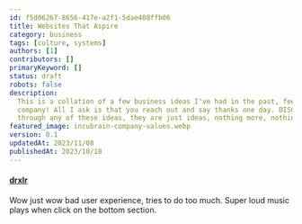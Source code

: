 ```yaml
---
id: f5d06267-8656-417e-a2f1-5dae408ffb06
title: Websites That Aspire
category: business
tags: [culture, systems]
authors: [1]
contributors: []
primaryKeyword: []
status: draft
robots: false
description:
  This is a collation of a few business ideas I've had in the past, feel use one and start your own
  company! All I ask is that you reach out and say thanks one day. DISCLAIMER - We have not though
  through any of these ideas, they are just ideas, nothing more, nothing less.
featured_image: incubrain-company-values.webp
version: 0.1
updatedAt: 2023/11/08
publishedAt: 2023/10/18
---
```


#### [drxlr](https://drxlr.com/)

Wow just wow bad user experience, tries to do too much. Super loud music plays when click on the
bottom section.
